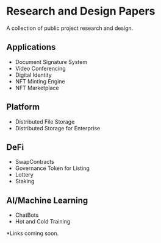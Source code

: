 # Research and Design Papers
A collection of public project research and design.

## Applications
- Document Signature System
- Video Conferencing 
- Digital Identity
- NFT Minting Engine
- NFT Marketplace


## Platform
- Distributed File Storage
- Distributed Storage for Enterprise

## DeFi
- SwapContracts
- Governance Token for Listing
- Lottery
- Staking

## AI/Machine Learning
- ChatBots
- Hot and Cold Training

*Links coming soon.
